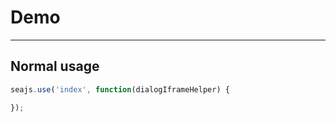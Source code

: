 # Demo

---

## Normal usage

````javascript
seajs.use('index', function(dialogIframeHelper) {

});
````
